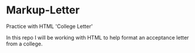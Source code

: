 # Markup-Letter
Practice with HTML 'College Letter'

In this repo I will be working with HTML to help format an acceptance letter from a college.

